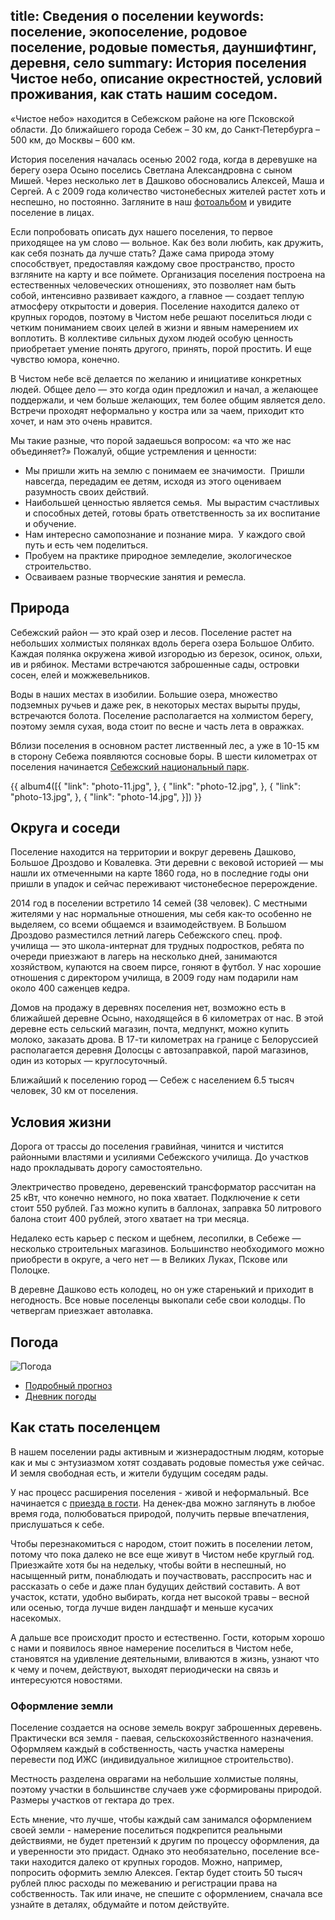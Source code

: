 title: Сведения о поселении
keywords: поселение, экопоселение, родовое поселение, родовые поместья, дауншифтинг, деревня, село
summary: История поселения Чистое небо, описание окрестностей, условий проживания, как стать нашим соседом.
---
«Чистое небо» находится в Себежском районе на юге Псковской области.
До ближайшего города Себеж – 30 км, до Санкт&#8209;Петербурга – 500 км, до Москвы – 600 км.

История поселения началась осенью 2002 года, когда в деревушке на берегу озера Осыно поселись Светлана Александровна с сыном Мишей.
Через несколько лет в Дашково обосновались Алексей, Маша и Сергей.
А с 2009 года количество чистонебесных жителей растет хоть и неспешно, но постоянно.
Загляните в наш [фотоальбом](/photo/) и увидите поселение в лицах.

Если попробовать описать дух нашего поселения, то первое приходящее на ум слово — вольное.
Как без воли любить, как дружить, как себя познать да лучше стать?
Даже сама природа этому способствует, предоставляя каждому свое пространство, просто взгляните на карту и все поймете.
Организация поселения построена на естественных человеческих отношениях, это позволяет нам быть собой, интенсивно развивает каждого, а главное — создает теплую атмосферу открытости и доверия.
Поселение находится далеко от крупных городов, поэтому в Чистом небе решают поселиться люди с четким пониманием своих целей в жизни и явным намерением их воплотить.
В коллективе сильных духом людей особую ценность приобретает умение понять другого, принять, порой простить.
И еще чувство юмора, конечно.

В Чистом небе всё делается по желанию и инициативе конкретных людей.
Общее дело — это когда один предложил и начал, а желающее поддержали, и чем больше желающих, тем более общим является дело.
Встречи проходят неформально у костра или за чаем, приходит кто хочет, и нам это очень нравится.

Мы такие разные, что порой задаешься вопросом: «а что же нас объединяет?»
Пожалуй, общие устремления и ценности:

- Мы пришли жить на землю с понимаем ее значимости.  Пришли навсегда, передадим ее детям, исходя из этого оцениваем разумность своих действий.
- Наибольшей ценностью является семья.  Мы вырастим счастливых и способных детей, готовы брать ответственность за их воспитание и обучение.
- Нам интересно самопознание и познание мира.  У каждого свой путь и есть чем поделиться.
- Пробуем на практике природное земледелие, экологическое строительство.
- Осваиваем разные творческие занятия и ремесла.


## Природа

Себежский район — это край озер и лесов.
Поселение растет на небольших холмистых полянках вдоль берега озера Большое Олбито.
Каждая полянка окружена живой изгородью из березок, осинок, ольхи, ив и рябинок.
Местами встречаются заброшенные сады, островки сосен, елей и можжевельников.

Воды в наших местах в изобилии.
Большие озера, множество подземных ручьев и даже рек, в некоторых местах вырыты пруды, встречаются болота.
Поселение располагается на холмистом берегу, поэтому земля сухая, вода стоит по весне и часть лета в овражках.

Вблизи поселения в основном растет лиственный лес, а уже в 10-15 км в сторону Себежа появляются сосновые боры.
В шести километрах от поселения начинается [Себежский национальный парк](http://seb-park.ru/).

{{ album4([{
  "link": "photo-11.jpg",
}, {
  "link": "photo-12.jpg",
}, {
  "link": "photo-13.jpg",
}, {
  "link": "photo-14.jpg",
}]) }}


## Округа и соседи

Поселение находится на территории и вокруг деревень Дашково, Большое Дроздово и Ковалевка.
Эти деревни с вековой историей — мы нашли их отмеченными на карте 1860 года, но в последние годы они пришли в упадок и сейчас переживают чистонебесное перерождение.

2014 год в поселении встретило 14 семей (38 человек).
С местными жителями у нас нормальные отношения, мы себя как-то особенно не выделяем, со всеми общаемся и взаимодействуем.
В Большом Дроздово разместился летний лагерь Себежского спец. проф. училища — это школа-интернат для трудных подростков, ребята по очереди приезжают в лагерь на несколько дней, занимаются хозяйством, купаются на своем пирсе, гоняют в футбол.
У нас хорошие отношения с директором училища, в 2009 году нам подарили нам около 400 саженцев кедра.

Домов на продажу в деревнях поселения нет, возможно есть в ближайшей деревне Осыно, находящейся в 6 километрах от нас.
В этой деревне есть сельский магазин, почта, медпункт, можно купить молоко, заказать дрова.
В 17-ти километрах на границе с Белоруссией располагается деревня Долосцы с автозаправкой, парой магазинов, один из которых — круглосуточный.

Ближайший к поселению город — Себеж с населением 6.5 тысяч человек, 30 км от поселения.


## Условия жизни

Дорога от трассы до поселения гравийная, чинится и чистится районными властями и усилиями Себежского училища.
До участков надо прокладывать дорогу самостоятельно.

Электричество проведено, деревенский трансформатор рассчитан на 25 кВт, что конечно немного, но пока хватает.
Подключение к сети стоит 550 рублей.
Газ можно купить в баллонах, заправка 50 литрового балона стоит 400 рублей, этого хватает на три месяца.

Недалеко есть карьер с песком и щебнем, лесопилки, в Себеже — несколько строительных магазинов.
Большинство необходимого можно приобрести в округе, а чего нет — в Великих Луках, Пскове или Полоцке.

В деревне Дашково есть колодец, но он уже старенький и приходит в негодность.
Все новые поселенцы выкопали себе свои колодцы.
По четвергам приезжает автолавка.


## Погода

![Погода](http://informer.gismeteo.ru/G99537-1.GIF)

- [Подробный прогноз](http://www.gismeteo.ru/city/daily/11529/)
- [Дневник погоды](http://www.gismeteo.ru/diary/11529/)


## Как стать поселенцем

В нашем поселении рады активным и жизнерадостным людям, которые как и мы с энтузиазмом хотят создавать родовые поместья уже сейчас.
И земля свободная есть, и жители будущим соседям рады.

У нас процесс расширения поселения - живой и неформальный.
Все начинается с [приезда в гости](/plan/).
На денек-два можно заглянуть в любое время года, полюбоваться природой, получить первые впечатления, прислушаться к себе.

Чтобы перезнакомиться с народом, стоит пожить в поселении летом, потому что пока далеко не все еще живут в Чистом небе круглый год.
Приезжайте хотя бы на недельку, чтобы войти в неспешный, но насыщенный ритм, понаблюдать и поучаствовать, расспросить нас и рассказать о себе и даже план будущих действий составить.
А вот участок, кстати, удобно выбирать, когда нет высокой травы – весной или осенью, тогда лучше виден ландшафт и меньше кусачих насекомых.

А дальше все происходит просто и естественно.
Гости, которым хорошо с нами и появилось явное намерение поселиться в Чистом небе, становятся на удивление деятельными, вливаются в жизнь, узнают что к чему и почем, действуют, выходят периодически на связь и интересуются новостями.


### Оформление земли

Поселение создается на основе земель вокруг заброшенных деревень.
Практически вся земля - паевая, сельскохозяйственного назначения.
Оформляем каждый в собственность, часть участка намерены перевести под ИЖС (индивидуальное жилищное строительство).

Местность разделена оврагами на небольшие холмистые поляны, поэтому участки в большинстве случаев уже сформированы природой.
Размеры участков от гектара до трех.

Есть мнение, что лучше, чтобы каждый сам занимался оформлением своей земли - намерение поселиться подкрепится реальными действиями, не будет претензий к другим по процессу оформления, да и уверенности это придаст.
Однако это необязательно, поселение все-таки находится далеко от крупных городов.
Можно, например, попросить оформить землю Алексея.
Гектар будет стоить 50 тысяч рублей плюс расходы по межеванию и регистрации права на собственность.
Так или иначе, не спешите с оформлением, сначала все узнайте в деталях, обдумайте и потом действуйте.
